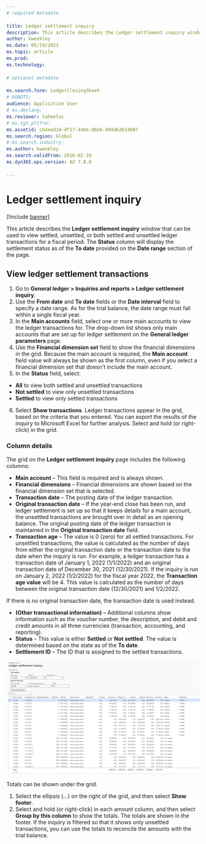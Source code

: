 ```yaml
---
# required metadata

title: Ledger settlement inquiry
description: This article describes the Ledger settlement inquiry window  
author: kweekley
ms.date: 05/19/2023
ms.topic: article
ms.prod: 
ms.technology: 

# optional metadata

ms.search.form: LedgerClosingSheet
# ROBOTS: 
audience: Application User
# ms.devlang: 
ms.reviewer: twheeloc
# ms.tgt_pltfrm: 
ms.assetid: c64eed1d-df17-448e-8bb6-d94d63b14607
ms.search.region: Global
# ms.search.industry: 
ms.author: kweekley
ms.search.validFrom: 2016-02-28
ms.dyn365.ops.version: AX 7.0.0

---
```


# Ledger settlement inquiry

[!include [banner](../includes/banner.md)]

This article describes the **Ledger settlement inquiry** window that can be used to view settled, unsettled, or both settled and unsettled ledger transactions for a 
fiscal period. The **Status** column will display the settlement status as of the **To date** provided on the **Date range** section of the page.

## View ledger settlement transactions
1.	Go to **General ledger > Inquiries and reports > Ledger settlement inquiry**.
2.	Use the **From date** and **To date** fields or the **Date interval** field to specify a date range. As for the trial balance, the date range must fall within a 
single fiscal year.
3.	In the **Main accounts** field, select one or more main accounts to view the ledger transactions for. The drop-down list shows only main accounts that are set up 
for ledger settlement on the **General ledger parameters** page.
4.	Use the **Financial dimension set** field to show the financial dimensions in the grid. Because the main account is required, the **Main account** field value will
always be shown as the first column, even if you select a financial dimension set that doesn't include the main account.
5.	In the **Status** field, select:
-   **All** to view both settled and unsettled transactions
-   **Not settled** to view only unsettled transactions 
-   **Settled** to view only settled transactions
6.	Select **Show transactions**. Ledger transactions appear in the grid, based on the criteria that you entered. You can export the results of the inquiry to Microsoft
Excel for further analysis. Select and hold (or right-click) in the grid.

### Column details
The grid on the **Ledger settlement inquiry** page includes the following columns:
-   **Main account** – This field is required and is always shown.
-   **Financial dimensions** – Financial dimensions are shown based on the financial dimension set that is selected.
-   **Transaction date** – The posting date of the ledger transaction.
-   **Original transaction date** – If the year-end close has been run, and ledger settlement is set up so that it keeps details for a main account, the unsettled 
transactions are brought over in detail as an opening balance. The original posting date of the ledger transaction is maintained in the **Original transaction date** field.
-   **Transaction age** – The value is 0 (zero) for all settled transactions. For unsettled transactions, the value is calculated as the number of days from either the 
original transaction date or the transaction date to the date when the inquiry is run.
For example, a ledger transaction has a transaction date of January 1, 2022 (1/1/2022) and an original transaction date of December 30, 2021 (12/30/2021). If the 
inquiry is run on January 2, 2022 (1/2/2022) for the fiscal year 2022, the **Transaction age value** will be 4. This value is calculated as the number of days between 
the original transaction date (12/30/2021) and 1/2/2022.

If there is no original transaction date, the transaction date is used instead.
-   **(Other transactional information)** – Additional columns show information such as the voucher number, the description, and debit and credit amounts in all three 
currencies (transaction, accounting, and reporting).
-   **Status** – This value is either **Settled** or **Not settled**. The value is determined based on the state as of the **To date**. 
-   **Settlement ID** – The ID that is assigned to the settled transactions.

[![Ledger settlement inquiry page](./media/Inquiry1.png)](./media/Inquiry1.png)

 
Totals can be shown under the grid.
1.	Select the ellipsis (…) on the right of the grid, and then select **Show footer**.
2.	Select and hold (or right-click) in each amount column, and then select **Group by this column** to show the totals. The totals are shown in the footer. If the 
inquiry is filtered so that it shows only unsettled transactions, you can use the totals to reconcile the amounts with the trial balance.








